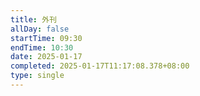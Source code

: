 ```yaml
---
title: 外刊
allDay: false
startTime: 09:30
endTime: 10:30
date: 2025-01-17
completed: 2025-01-17T11:17:08.378+08:00
type: single
---
```

